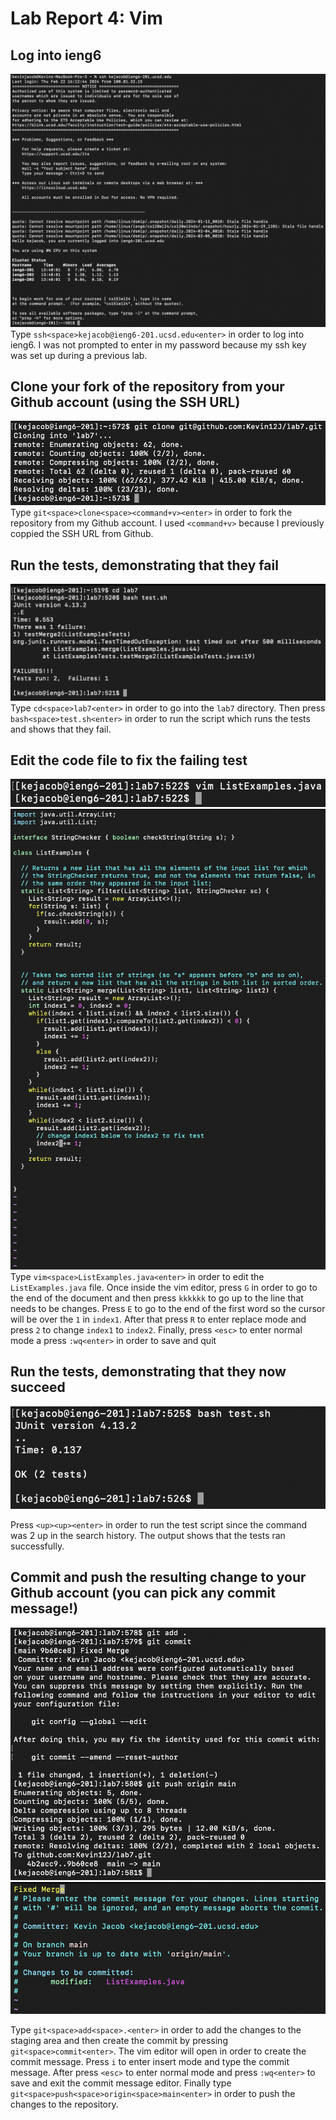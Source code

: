 # Lab Report 4: Vim
## Log into ieng6
![Step4](/Step4.png)
Type `ssh<space>kejacob@ieng6-201.ucsd.edu<enter>` in order to log into ieng6. I was not prompted to enter in my password because my ssh key was set up during a previous lab.
## Clone your fork of the repository from your Github account (using the SSH URL)
![Step5](/Step5Fix2.png)
Type `git<space>clone<space><command+v><enter>` in order to fork the repository from my Github account. I used `<command+v>` because I previously coppied the SSH URL from Github.
## Run the tests, demonstrating that they fail
![Step6](/Step6.png)
Type `cd<space>lab7<enter>` in order to go into the `lab7` directory. Then press `bash<space>test.sh<enter>` in order to run the script which runs the tests and shows that they fail.
## Edit the code file to fix the failing test
![Step7A](/Step7A.png)
![Step7B](/Step7B.png)
Type `vim<space>ListExamples.java<enter>` in order to edit the `ListExamples.java` file. Once inside the vim editor, press `G` in order to go to the end of the document and then press `kkkkkk` to go up to the line that needs to be changes. Press `E` to go to the end of the first word so the cursor will be over the `1` in `index1`. After that press `R` to enter replace mode and press `2` to change `index1` to `index2`. Finally, press `<esc>` to enter normal mode a press `:wq<enter>` in order to save and quit
## Run the tests, demonstrating that they now succeed
![Step8](/Step8.png)

Press `<up><up><enter>` in order to run the test script since the command was 2 up in the search history. The output shows that the tests ran successfully.
## Commit and push the resulting change to your Github account (you can pick any commit message!)
![Step9A](/Step9A.png)
![Step9B](/Step9B.png)

Type `git<space>add<space>.<enter>` in order to add the changes to the staging area and then create the commit by pressing `git<space>commit<enter>`. The vim editor will open in order to create the commit message. Press `i` to enter insert mode and type the commit message. After press `<esc>` to enter normal mode and press `:wq<enter>` to save and exit the commit message editor. Finally type `git<space>push<space>origin<space>main<enter>` in order to push the changes to the repository.
